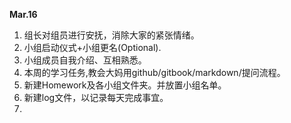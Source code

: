 **Mar.16**  
  1. 组长对组员进行安抚，消除大家的紧张情绪。
  2. 小组启动仪式+小组更名(Optional).
  3. 小组成员自我介绍、互相熟悉。
  4. 本周的学习任务,教会大妈用github/gitbook/markdown/提问流程。 
  5. 新建Homework及各小组文件夹。并放置小组名单。 
  6. 新建log文件，以记录每天完成事宜。  
  7. 
